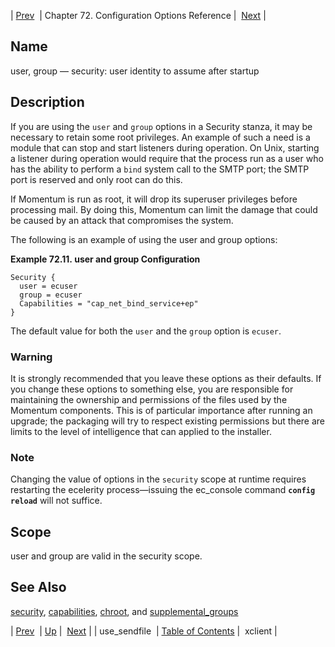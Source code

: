 | [Prev](conf.ref.use_sendfile)  | Chapter 72. Configuration Options Reference |  [Next](conf.ref.xclient) |

<a name="conf.ref.user"></a>
## Name

user, group — security: user identity to assume after startup

<a name="idp27358336"></a>
## Description

If you are using the `user` and `group` options in a Security stanza, it may be necessary to retain some root privileges. An example of such a need is a module that can stop and start listeners during operation. On Unix, starting a listener during operation would require that the process run as a user who has the ability to perform a `bind` system call to the SMTP port; the SMTP port is reserved and only root can do this.

If Momentum is run as root, it will drop its superuser privileges before processing mail. By doing this, Momentum can limit the damage that could be caused by an attack that compromises the system.

The following is an example of using the user and group options:

<a name="example.user"></a>

**Example 72.11. user and group Configuration**

```
Security {
  user = ecuser
  group = ecuser
  Capabilities = "cap_net_bind_service+ep"
}
```

The default value for both the `user` and the `group` option is `ecuser`.

### Warning

It is strongly recommended that you leave these options as their defaults. If you change these options to something else, you are responsible for maintaining the ownership and permissions of the files used by the Momentum components. This is of particular importance after running an upgrade; the packaging will try to respect existing permissions but there are limits to the level of intelligence that can applied to the installer.

### Note

Changing the value of options in the `security` scope at runtime requires restarting the ecelerity process—issuing the ec_console command **`config reload`**         will not suffice.

<a name="idp27370752"></a>
## Scope

user and group are valid in the security scope.

<a name="idp27372592"></a>
## See Also

[security](conf.ref.security "security"), [capabilities](conf.ref.capabilities "capabilities"), [chroot](conf.ref.chroot "chroot"), and [supplemental_groups](conf.ref.supplemental_groups "supplemental_groups")

| [Prev](conf.ref.use_sendfile)  | [Up](config.options.ref) |  [Next](conf.ref.xclient) |
| use_sendfile  | [Table of Contents](index) |  xclient |

